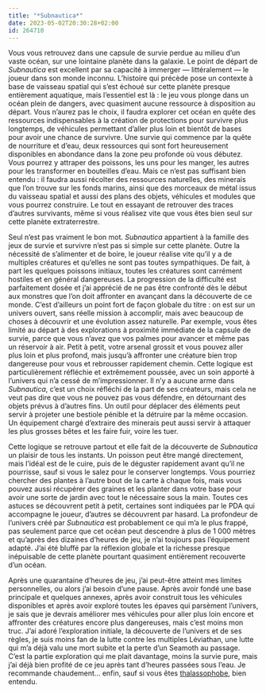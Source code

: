 ```yaml
---
title: "*Subnautica*"
date: 2023-05-02T20:30:28+02:00
id: 264710
---
```


Vous vous retrouvez dans une capsule de survie perdue au milieu d’un vaste océan, sur une lointaine planète dans la galaxie. Le point de départ de *Subnautica* est excellent par sa capacité à immerger — littéralement — le joueur dans son monde inconnu. L’histoire qui précède pose un contexte à base de vaisseau spatial qui s’est échoué sur cette planète presque entièrement aquatique, mais l’essentiel est là : le jeu vous plonge dans un océan plein de dangers, avec quasiment aucune ressource à disposition au départ. Vous n’aurez pas le choix, il faudra explorer cet océan en quête des ressources indispensables à la création de protections pour survivre plus longtemps, de véhicules permettant d’aller plus loin et bientôt de bases pour avoir une chance de survivre. Une survie qui commence par la quête de nourriture et d’eau, deux ressources qui sont fort heureusement disponibles en abondance dans la zone peu profonde où vous débutez. Vous pourrez y attraper des poissons, les uns pour les manger, les autres pour les transformer en bouteilles d’eau. Mais ce n’est pas suffisant bien entendu : il faudra aussi récolter des ressources naturelles, des minerais que l’on trouve sur les fonds marins, ainsi que des morceaux de métal issus du vaisseau spatial et aussi des plans des objets, véhicules et modules que vous pourrez construire. Le tout en essayant de retrouver des traces d’autres survivants, même si vous réalisez vite que vous êtes bien seul sur cette planète extraterrestre.

Seul n’est pas vraiment le bon mot. *Subnautica* appartient à la famille des jeux de survie et survivre n’est pas si simple sur cette planète. Outre la nécessité de s’alimenter et de boire, le joueur réalise vite qu’il y a de multiples créatures et qu’elles ne sont pas toutes sympathiques. De fait, à part les quelques poissons initiaux, toutes les créatures sont carrément hostiles et en général dangereuses. La progression de la difficulté est parfaitement dosée et j’ai apprécié de ne pas être confronté dès le début aux monstres que l’on doit affronter en avançant dans la découverte de ce monde. C’est d’ailleurs un point fort de façon globale du titre : on est sur un univers ouvert, sans réelle mission à accomplir, mais avec beaucoup de choses à découvrir et une évolution assez naturelle. Par exemple, vous êtes limité au départ à des explorations à proximité immédiate de la capsule de survie, parce que vous n’avez que vos palmes pour avancer et même pas un réservoir à air. Petit à petit, votre arsenal grossit et vous pouvez aller plus loin et plus profond, mais jusqu’à affronter une créature bien trop dangereuse pour vous et rebrousser rapidement chemin. Cette logique est particulièrement réfléchie et extrêmement poussée, avec un soin apporté à l’univers qui n’a cessé de m’impressionner. Il n’y a aucune arme dans *Subnautica*, c’est un choix réfléchi de la part de ses créateurs, mais cela ne veut pas dire que vous ne pouvez pas vous défendre, en détournant des objets prévus à d’autres fins. Un outil pour déplacer des éléments peut servir à projeter une bestiole pénible et la détruire par la même occasion. Un équipement chargé d’extraire des minerais peut aussi servir à attaquer les plus grosses bêtes et les faire fuir, voire les tuer. 

Cette logique se retrouve partout et elle fait de la découverte de *Subnautica* un plaisir de tous les instants. Un poisson peut être mangé directement, mais l’idéal est de le cuire, puis de le déguster rapidement avant qu’il ne pourrisse, sauf si vous le salez pour le conserver longtemps. Vous pourriez chercher des plantes à l’autre bout de la carte à chaque fois, mais vous pouvez aussi récupérer des graines et les planter dans votre base pour avoir une sorte de jardin avec tout le nécessaire sous la main. Toutes ces astuces se découvrent petit à petit, certaines sont indiquées par le PDA qui accompagne le joueur, d’autres se découvrent par hasard. La profondeur de l’univers créé par *Subnautica* est probablement ce qui m’a le plus frappé, pas seulement parce que cet océan peut descendre à plus de 1 000 mètres et qu’après des dizaines d’heures de jeu, je n’ai toujours pas l’équipement adapté. J’ai été bluffé par la réflexion globale et la richesse presque inépuisable de cette planète pourtant quasiment entièrement recouverte d’un océan.

Après une quarantaine d’heures de jeu, j’ai peut-être atteint mes limites personnelles, ou alors j’ai besoin d’une pause. Après avoir fondé une base principale et quelques annexes, après avoir construit tous les véhicules disponibles et après avoir exploré toutes les épaves qui parsèment l’univers, je sais que je devrais améliorer mes véhicules pour aller plus loin encore et affronter des créatures encore plus dangereuses, mais c’est moins mon truc. J’ai adoré l’exploration initiale, la découverte de l’univers et de ses règles, je suis moins fan de la lutte contre les multiples Léviathan, une lutte qui m’a déjà valu une mort subite et la perte d’un Seamoth au passage. C’est la partie exploration qui me plait davantage, moins la survie pure, mais j’ai déjà bien profité de ce jeu après tant d’heures passées sous l’eau. Je recommande chaudement… enfin, sauf si vous êtes [thalassophobe](https://fr.wikipedia.org/wiki/Thalassophobie), bien entendu.

